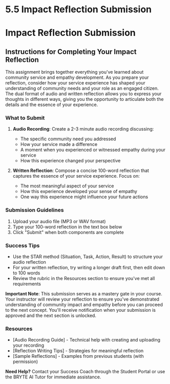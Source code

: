 # 5.5 Impact Reflection Submission

# Impact Reflection Submission

## Instructions for Completing Your Impact Reflection

This assignment brings together everything you've learned about community service and empathy development. As you prepare your reflection, consider how your service experience has shaped your understanding of community needs and your role as an engaged citizen. The dual format of audio and written reflection allows you to express your thoughts in different ways, giving you the opportunity to articulate both the details and the essence of your experience.

### What to Submit

1. **Audio Recording**: Create a 2-3 minute audio recording discussing:
   - The specific community need you addressed
   - How your service made a difference
   - A moment when you experienced or witnessed empathy during your service
   - How this experience changed your perspective

2. **Written Reflection**: Compose a concise 100-word reflection that captures the essence of your service experience. Focus on:
   - The most meaningful aspect of your service
   - How this experience developed your sense of empathy
   - One way this experience might influence your future actions

### Submission Guidelines

1. Upload your audio file (MP3 or WAV format)
2. Type your 100-word reflection in the text box below
3. Click "Submit" when both components are complete

### Success Tips
- Use the STAR method (Situation, Task, Action, Result) to structure your audio reflection
- For your written reflection, try writing a longer draft first, then edit down to 100 words
- Review the rubric in the Resources section to ensure you've met all requirements

**Important Note**: This submission serves as a mastery gate in your course. Your instructor will review your reflection to ensure you've demonstrated understanding of community impact and empathy before you can proceed to the next concept. You'll receive notification when your submission is approved and the next section is unlocked.

### Resources
- [Audio Recording Guide] - Technical help with creating and uploading your recording
- [Reflection Writing Tips] - Strategies for meaningful reflection
- [Sample Reflections] - Examples from previous students (with permission)

**Need Help?** Contact your Success Coach through the Student Portal or use the BRYTE AI Tutor for immediate assistance.